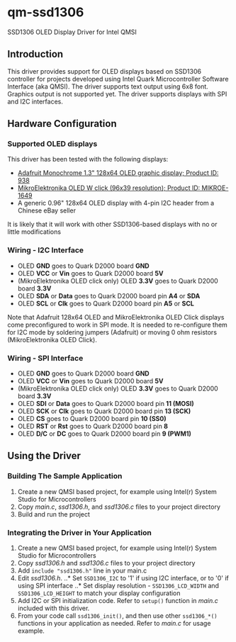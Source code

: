 # qm-ssd1306
SSD1306 OLED Display Driver for Intel QMSI 

## Introduction
This driver provides support for OLED displays based on SSD1306 controller
for projects developed using Intel Quark Microcontroller Software Interface (aka QMSI).
The driver supports text output using 6x8 font. Graphics output is not supported yet.
The driver supports displays with SPI and I2C interfaces.

## Hardware Configuration

### Supported OLED displays
This driver has been tested with the following displays:
* [Adafruit Monochrome 1.3" 128x64 OLED graphic display; Product ID: 938](https://www.adafruit.com/product/938)
* [MikroElektronika OLED W click (96x39 resolution); Product ID: MIKROE-1649](https://shop.mikroe.com/click/display/oled-w)
* A generic 0.96" 128x64 OLED display with 4-pin I2C header from a Chinese eBay seller

It is likely that it will work with other SSD1306-based displays with no or little modifications

### Wiring - I2C Interface
* OLED **GND** goes to Quark D2000 board **GND**
* OLED **VCC** or **Vin** goes to Quark D2000 board **5V**
* (MikroElektronika OLED click only) OLED **3.3V** goes to Quark D2000 board **3.3V**
* OLED **SDA** or **Data** goes to Quark D2000 board pin **A4** or **SDA**
* OLED **SCL** or **Clk** goes to Quark D2000 board pin **A5** or **SCL**

Note that Adafruit 128x64 OLED and MikroElektronika OLED Click displays come preconfigured to work in SPI mode. It is needed to re-configure them for I2C mode by soldering jumpers (Adafruit) or moving 0 ohm resistors (MikroElektronika OLED Click).

### Wiring - SPI Interface
* OLED **GND** goes to Quark D2000 board **GND**
* OLED **VCC** or **Vin** goes to Quark D2000 board **5V**
* (MikroElektronika OLED click only) OLED **3.3V** goes to Quark D2000 board **3.3V**
* OLED **SDI** or **Data** goes to Quark D2000 board pin **11 (MOSI)**
* OLED **SCK** or **Clk** goes to Quark D2000 board pin **13 (SCK)**
* OLED **CS** goes to Quark D2000 board pin **10 (SS0)**
* OLED **RST** or **Rst** goes to Quark D2000 board pin **8**
* OLED **D/C** or **DC** goes to Quark D2000 board pin **9 (PWM1)**

## Using the Driver

### Building The Sample Application
1. Create a new QMSI based project, for example using Intel(r) System Studio for Microcontrollers
2. Copy *main.c*, *ssd1306.h*, and *ssd1306.c* files to your project directory
3. Build and run the project

### Integrating the Driver in Your Application

1. Create a new QMSI based project, for example using Intel(r) System Studio for Microcontrollers
2. Copy *ssd1306.h* and *ssd1306.c* files to your project directory
3. Add `include "ssd1306.h"` line in your main.c
4. Edit *ssd1306.h*.
..* Set `SSD1306_I2C` to '1' if using I2C interface, or to '0' if using SPI interface
..* Set display resolution - `SSD1306_LCD_WIDTH` and `SSD1306_LCD_HEIGHT` to match your display configuration
5. Add I2C or SPI initialization code. Refer to `setup()` function in *main.c* included with this driver.
6. From your code call `ssd1306_init()`, and then use other `ssd1306_*()` functions in your application as needed. Refer to *main.c* for usage example.
